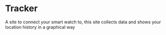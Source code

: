 # Tracker
A site to connect your smart watch to, this site collects data and shows your location history in a graphical way
